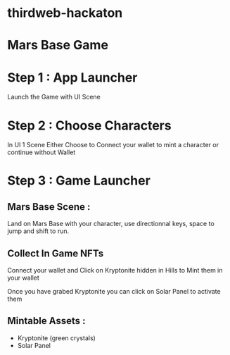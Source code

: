# thirdweb-hackaton

# Mars Base Game

# Step 1 : App Launcher

Launch the Game with UI Scene

# Step 2 : Choose Characters


In UI 1 Scene Either Choose to Connect your wallet to mint a character or continue without Wallet

# Step 3 : Game Launcher

## Mars Base Scene : 

Land on Mars Base with your character, use directionnal keys, space to jump and shift to run.

## Collect In Game NFTs

Connect your wallet and Click on Kryptonite hidden in Hills to Mint them in your wallet

Once you have grabed Kryptonite you can click on Solar Panel to activate them

## Mintable Assets :
 - Kryptonite (green crystals)
 - Solar Panel

